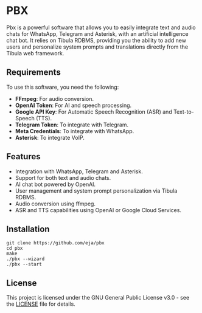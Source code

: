 # PBX

Pbx is a powerful software that allows you to easily integrate text and audio chats for WhatsApp, Telegram and Asterisk, with an artificial intelligence chat bot. It relies on Tibula RDBMS, providing you the ability to add new users and personalize system prompts and translations directly from the Tibula web framework.

## Requirements

To use this software, you need the following:

- **FFmpeg**: For audio conversion.
- **OpenAI Token**: For AI and speech processing.
- **Google API Key**: For Automatic Speech Recognition (ASR) and Text-to-Speech (TTS).
- **Telegram Token**: To integrate with Telegram.
- **Meta Credentials**: To integrate with WhatsApp.
- **Asterisk**: To integrate VoIP.

## Features

- Integration with WhatsApp, Telegram and Asterisk.
- Support for both text and audio chats.
- AI chat bot powered by OpenAI.
- User management and system prompt personalization via Tibula RDBMS.
- Audio conversion using ffmpeg.
- ASR and TTS capabilities using OpenAI or Google Cloud Services.

## Installation

```
git clone https://github.com/eja/pbx
cd pbx
make
./pbx --wizard
./pbx --start
```

## License

This project is licensed under the GNU General Public License v3.0 - see the [LICENSE](LICENSE) file for details.

